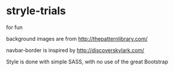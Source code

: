 # stryle-trials
for fun

background images are from http://thepatternlibrary.com/ 

navbar-border is inspired by http://discoverskylark.com/ 

Style is done with simple SASS, with no use of the great Bootstrap
